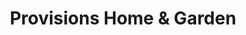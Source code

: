 ---
title: "Provisions Home & Garden"
url: /hawley/provisions-home-und-garden/
shop: Antiquitäten
---